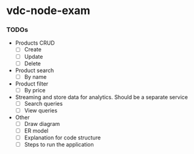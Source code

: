 # vdc-node-exam

### TODOs

- Products CRUD
  - [ ] Create
  - [ ] Update
  - [ ] Delete
- Product search
  - [ ] By name
- Product filter
  - [ ] By price
- Streaming and store data for analytics. Should be a separate service
  - [ ] Search queries
  - [ ] View queries
- Other
  - [ ] Draw diagram
  - [ ] ER model
  - [ ] Explanation for code structure
  - [ ] Steps to run the application
